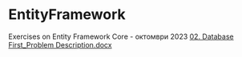 # EntityFramework
Exercises on Entity Framework Core - октомври 2023
[02. Database First_Problem Description.docx](https://github.com/VasilLozev/EntityFramework/files/13348467/02.Database.First_Problem.Description.docx)
